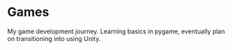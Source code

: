 # Games
My game development journey. Learning basics in pygame, eventually plan on transitioning into using Unity.
